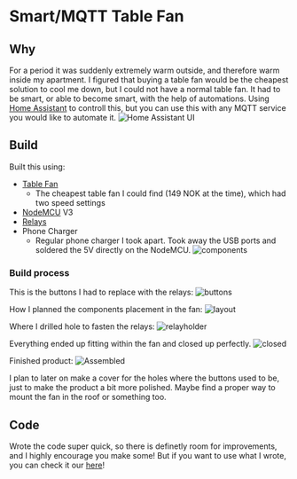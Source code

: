 # Smart/MQTT Table Fan

## Why
For a period it was suddenly extremely warm outside, and therefore warm inside my apartment. I figured that buying a table fan would be the cheapest solution to cool me down, but I could not have a normal table fan. It had to be smart, or able to become smart, with the help of automations. Using [Home Assistant](https://github.com/petrepa/Home-AssistantConfig) to controll this, but you can use this with any MQTT service you would like to automate it.
![Home Assistant UI](https://github.com/petrepa/MQTT-Table-Fan/blob/master/mqtt_fan_photos/HA.png)

## Build
Built this using:
* [Table Fan](https://www.clasohlson.com/no/Bordvifte/36-6575)
  * The cheapest table fan I could find (149 NOK at the time), which had two speed settings
* [NodeMCU](http://www.nodemcu.com/index_en.html) V3
* [Relays](https://www.gearbest.com/5v-relay-_gear/)
* Phone Charger
  * Regular phone charger I took apart. Took away the USB ports and soldered the 5V directly on the NodeMCU.
![components](https://github.com/petrepa/MQTT-Table-Fan/blob/master/mqtt_fan_photos/components.jpg)

### Build process
This is the buttons I had to replace with the relays:
![buttons](https://github.com/petrepa/MQTT-Table-Fan/blob/master/mqtt_fan_photos/buttons.jpg)

How I planned the components placement in the fan:
![layout](https://github.com/petrepa/MQTT-Table-Fan/blob/master/mqtt_fan_photos/component_layout.jpg)

Where I drilled hole to fasten the relays:
![relayholder](https://github.com/petrepa/MQTT-Table-Fan/blob/master/mqtt_fan_photos/relayholder.jpg)

Everything ended up fitting within the fan and closed up perfectly.
![closed](https://github.com/petrepa/MQTT-Table-Fan/blob/master/mqtt_fan_photos/closed.jpg)

Finished product:
![Assembled](https://github.com/petrepa/MQTT-Table-Fan/blob/master/mqtt_fan_photos/assembled.jpg)

I plan to later on make a cover for the holes where the buttons used to be, just to make the product a bit more polished. Maybe find a proper way to mount the fan in the roof or something too.

## Code
Wrote the code super quick, so there is definetly room for improvements, and I highly encourage you make some! 
But if you want to use what I wrote, you can check it our [here](https://github.com/petrepa/Dooropener/blob/master/dooropener.ino)!

